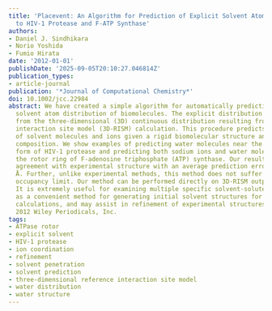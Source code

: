 ```yaml
---
title: 'Placevent: An Algorithm for Prediction of Explicit Solvent Atom Distribution-Application
  to HIV-1 Protease and F-ATP Synthase'
authors:
- Daniel J. Sindhikara
- Norio Yoshida
- Fumio Hirata
date: '2012-01-01'
publishDate: '2025-09-05T20:10:27.046814Z'
publication_types:
- article-journal
publication: '*Journal of Computational Chemistry*'
doi: 10.1002/jcc.22984
abstract: We have created a simple algorithm for automatically predicting the explicit
  solvent atom distribution of biomolecules. The explicit distribution is coerced
  from the three-dimensional (3D) continuous distribution resulting from a 3D reference
  interaction site model (3D-RISM) calculation. This procedure predicts optimal location
  of solvent molecules and ions given a rigid biomolecular structure and the solvent
  composition. We show examples of predicting water molecules near the KNI-272 bound
  form of HIV-1 protease and predicting both sodium ions and water molecules near
  the rotor ring of F-adenosine triphosphate (ATP) synthase. Our results give excellent
  agreement with experimental structure with an average prediction error of 0.39-0.65
  Å. Further, unlike experimental methods, this method does not suffer from the partial
  occupancy limit. Our method can be performed directly on 3D-RISM output within minutes.
  It is extremely useful for examining multiple specific solvent-solute interactions,
  as a convenient method for generating initial solvent structures for molecular dynamics
  calculations, and may assist in refinement of experimental structures. o̧pyright
  2012 Wiley Periodicals, Inc.
tags:
- ATPase rotor
- explicit solvent
- HIV-1 protease
- ion coordination
- refinement
- solvent penetration
- solvent prediction
- three-dimensional reference interaction site model
- water distribution
- water structure
---
```

